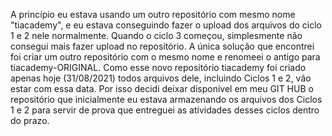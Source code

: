 A princípio eu estava usando um outro repositório com mesmo nome "tiacademy", e eu estava conseguindo fazer o upload dos arquivos do ciclo 1 e 2 nele normalmente.
Quando o ciclo 3 começou, simplesmente não consegui mais fazer upload no repositório. 
A única solução que encontrei foi criar um outro repositório com o mesmo nome e renomeei o antigo para tiacademy-ORIGINAL.
Como esse novo repositório tiacademy foi criado apenas hoje (31/08/2021) todos arquivos dele, incluindo Ciclos 1 e 2, vão estar com essa data.
Por isso decidi deixar disponível em meu GIT HUB o repositório que inicialmente eu estava armazenando os arquivos dos Ciclos 1 e 2 para servir de prova que entreguei 
as atividades desses ciclos dentro do prazo.
